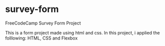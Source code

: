 # survey-form
FreeCodeCamp Survey Form Project

This is a form project made using html and css. In this project, i applied the folllowing: HTML, CSS and Flexbox
